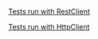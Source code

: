 [Tests run with RestClient](https://yuryyaichuk.github.io/RestApiAutomationTraining/26/)

[Tests run with HttpClient](https://yuryyaichuk.github.io/RestApiAutomationTraining/28/)
